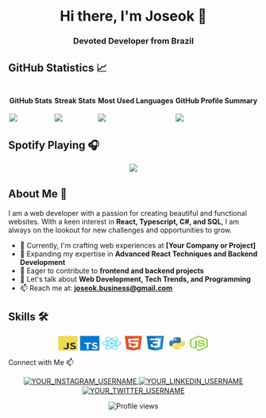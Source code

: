 <h1 align="center">Hi there, I'm Joseok 👋</h1>
<h3 align="center">Devoted Developer from Brazil</h3>

## GitHub Statistics 📈
<div style="display: flex; justify-content: space-around; align-items: flex-start; flex-wrap: wrap;">
  <div>
    <h4 align="center">GitHub Stats</h4>
    <a href="https://github.com/joseook">
      <img height="180em" src="https://github-readme-stats.vercel.app/api?username=joseook&show_icons=true&theme=highcontrast&include_all_commits=true&count_private=true"/>
    </a>
  </div>
  <div>
    <h4 align="center">Streak Stats</h4>
    <a href="https://github.com/joseookE">
      <img height="180em" src="https://github-readme-streak-stats.herokuapp.com/?user=joseook&theme=highcontrast"/>
    </a>
  </div>
  <div>
    <h4 align="center">Most Used Languages</h4>
    <a href="https://github.com/joseook">
      <img src="https://github-readme-stats.vercel.app/api/top-langs/?username=joseook&theme=highcontrast&layout=compact" />
    </a>
  </div>
  <div>
    <h4 align="center">GitHub Profile Summary</h4>
    <a href="https://github.com/joseook">
      <img src="http://github-profile-summary-cards.vercel.app/api/cards/profile-details?username=joseook&theme=highcontrast" />
    </a>
  </div>
</div>

## Spotify Playing 🎧
<p align="center">
  <a href="https://spotify-github-profile.vercel.app/api/view?uid=joseook&redirect=true">
    <img src="https://spotify-github-profile.vercel.app/api/view?uid=YOUR_SPOTIFY_USERNAME&cover_image=true&theme=novatorem&bar_color_cover=false"/>
  </a>
</p>

## About Me 🚀
I am a web developer with a passion for creating beautiful and functional websites. With a keen interest in **React, Typescript, C#, and SQL**, I am always on the lookout for new challenges and opportunities to grow.

- 🔭 Currently, I'm crafting web experiences at **[Your Company or Project]**
- 🌱 Expanding my expertise in **Advanced React Techniques and Backend Development**
- 💼 Eager to contribute to **frontend and backend projects**
- 💬 Let's talk about **Web Development, Tech Trends, and Programming**
- 📫 Reach me at: **joseok.business@gmail.com**

## Skills 🛠
<div align="center">
  <!-- Icons -->
  <img align="center" alt="JavaScript" height="30" width="40" src="https://raw.githubusercontent.com/devicons/devicon/master/icons/javascript/javascript-original.svg">
  <img align="center" alt="TypeScript" height="30" width="40" src="https://raw.githubusercontent.com/devicons/devicon/master/icons/typescript/typescript-original.svg">
  <img align="center" alt="React" height="30" width="40" src="https://raw.githubusercontent.com/devicons/devicon/master/icons/react/react-original.svg">
  <img align="center" alt="HTML5" height="30" width="40" src="https://raw.githubusercontent.com/devicons/devicon/master/icons/html5/html5-original.svg">
  <img align="center" alt="CSS3" height="30" width="40" src="https://raw.githubusercontent.com/devicons/devicon/master/icons/css3/css3-original.svg">
  <img align="center" alt="Python" height="30" width="40" src="https://raw.githubusercontent.com/devicons/devicon/master/icons/python/python-original.svg">
  <img align="center" alt="Node.js" height="30" width="40" src="https://raw.githubusercontent.com/devicons/devicon/master/icons/nodejs/nodejs-original.svg">
  
</div>

Connect with Me 📫
<p align="center">
  <a href="https://instagram.com/YOUR_INSTAGRAM_USERNAME" target="blank">
    <img align="center" src="https://img.shields.io/badge/-Instagram-yellow?style=flat-square&logo=instagram&logoColor=black" alt="YOUR_INSTAGRAM_USERNAME"/>
  </a>
  <a href="https://www.linkedin.com/in/YOUR_LINKEDIN_USERNAME" target="blank">
    <img align="center" src="https://img.shields.io/badge/-LinkedIn-yellow?style=flat-square&logo=linkedin&logoColor=black" alt="YOUR_LINKEDIN_USERNAME"/>
  </a>
  <a href="https://twitter.com/YOUR_TWITTER_USERNAME" target="blank">
    <img align="center" src="https://img.shields.io/badge/-Twitter-yellow?style=flat-square&logo=twitter&logoColor=black" alt="YOUR_TWITTER_USERNAME"/>
  </a>
</p>

<p align="center">
  <img src="https://komarev.com/ghpvc/?username=joseook&label=Profile+Views&color=yellow&style=flat-square" alt="Profile views" />
</p>
